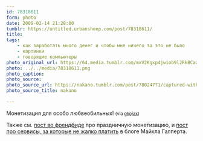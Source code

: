 ```yaml
---
id: 78318611
form: photo
date: 2009-02-14 21:28:00
tumblr: https://untitled.urbansheep.com/post/78318611/
title:
tags:
    - как заработать много денег и чтобы мне ничего за это не было
    - картинки
    - говорящие компьютеры
photo_original_url: https://64.media.tumblr.com/mxV2Kgxp4jwiob9l2RkBCazJo1_1280.png
photo: ../../media/78318611.png
photo_caption:
photo_source:
photo_source_url: https://nakano.tumblr.com/post/78024771/captured-with-gyamblr-for-windows-based-on
photo_source_title: nakano

---
```


<p>Монетизация для особо любвеобильных! <small>(via <a href="http://gkojax.tumblr.com/post/78025336">gkojax</a>)</small></p>

<p>Также см. <a href="http://friendfeed.com/e/04044403-cbda-4c7f-849a-115186cb42e1">пост во френдфиде</a> про праздничную монетизацию, и <a href="http://www.michaelgalpert.com/2008/08/what-do-you-pay-for.html">пост про сервисы, за которые не жалко платить</a> в блоге Майкла Галперта.</p>
